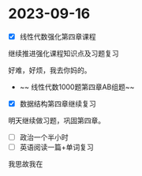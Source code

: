 # 2023-09-16

* [X] 线性代数强化第四章课程

继续推进强化课程知识点及习题复习

好难，好烦，我去你妈的。

* ~~ 线性代数1000题第四章AB组题~~

* [X] 数据结构第四章继续复习

明天继续做习题，巩固第四章。

* [ ] 政治一个半小时
* [ ] 英语阅读一篇+单词复习

我思故我在
